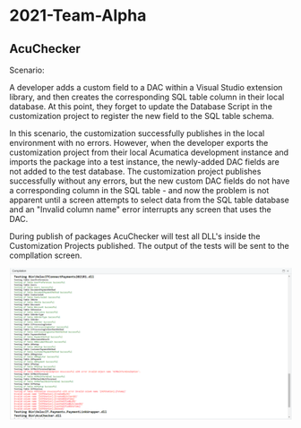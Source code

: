 # 2021-Team-Alpha 

## AcuChecker

Scenario:

A developer adds a custom field to a DAC within a Visual Studio extension library, and then creates the corresponding SQL table column in their local database. At this point, they forget to update the Database Script in the customization project to register the new field to the SQL table schema.  

In this scenario, the customization successfully publishes in the local environment with no errors. However, when the developer exports the customization project from their local Acumatica development instance and imports the package into a test instance, the newly-added DAC fields are not added to the test database.  The customization project publishes successfully without any errors, but the new custom DAC fields do not have a corresponding column in the SQL table - and now the problem is not apparent until a screen attempts to select data from the SQL table database and an "Invalid column name" error interrupts any screen that uses the DAC.

During publish of packages AcuChecker will test all DLL's inside the Customization Projects published.
The output of the tests will be sent to the compllation screen.

![alt text](https://github.com/AcumaticaHackathon/2021-Team-Alpha/blob/Library/Capture.PNG?raw=true)
